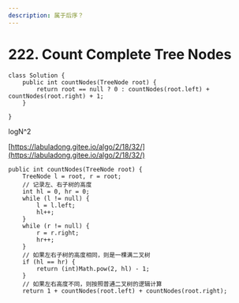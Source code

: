 ```yaml
---
description: 属于后序？
---
```


# 222. Count Complete Tree Nodes

```
class Solution {
    public int countNodes(TreeNode root) {
        return root == null ? 0 : countNodes(root.left) + countNodes(root.right) + 1;
    }

}
```

logN^2

[https://labuladong.gitee.io/algo/2/18/32/](https://labuladong.gitee.io/algo/2/18/32/)

```
public int countNodes(TreeNode root) {
    TreeNode l = root, r = root;
    // 记录左、右子树的高度
    int hl = 0, hr = 0;
    while (l != null) {
        l = l.left;
        hl++;
    }
    while (r != null) {
        r = r.right;
        hr++;
    }
    // 如果左右子树的高度相同，则是一棵满二叉树
    if (hl == hr) {
        return (int)Math.pow(2, hl) - 1;
    }
    // 如果左右高度不同，则按照普通二叉树的逻辑计算
    return 1 + countNodes(root.left) + countNodes(root.right);
```
